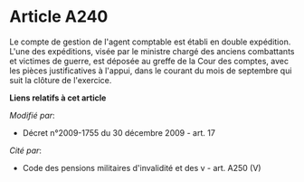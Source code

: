 # Article A240

Le compte de gestion de l'agent comptable est établi en double expédition. L'une des expéditions, visée par le ministre
chargé des anciens combattants et victimes de guerre, est déposée au greffe de la Cour des comptes, avec les pièces
justificatives à l'appui, dans le courant du mois de septembre qui suit la clôture de l'exercice.

**Liens relatifs à cet article**

_Modifié par_:

  - Décret n°2009-1755 du 30 décembre 2009 - art. 17

_Cité par_:

  - Code des pensions militaires d'invalidité et des v - art. A250 (V)
